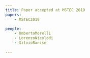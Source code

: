 ```yaml
---
title: Paper accepted at MSTEC 2019
papers:
    - MSTEC2019

people:
    - UmbertoMorelli	
    - LorenzoNicolodi
    - SilvioRanise
    
---
```

